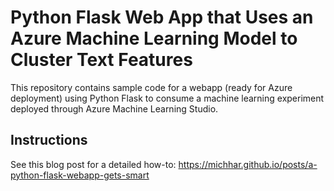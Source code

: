 # Python Flask Web App that Uses an Azure Machine Learning Model to Cluster Text Features 

This repository contains sample code for a webapp (ready for Azure deployment) using Python Flask to consume a machine learning experiment deployed through Azure Machine Learning Studio.

## Instructions

See this blog post for a detailed how-to:  https://michhar.github.io/posts/a-python-flask-webapp-gets-smart
